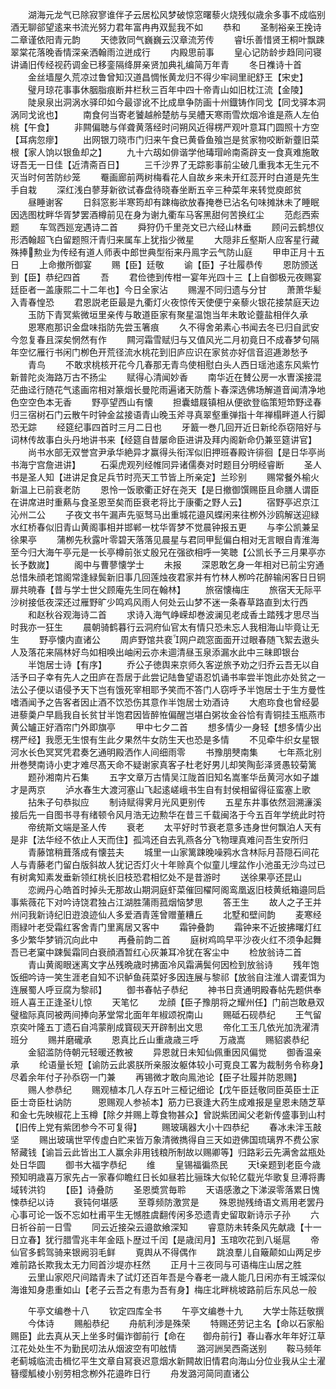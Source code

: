 <!-- { "loadSidebar": true } -->
　　湖海元龙气已除寂寥谁伴子云居松风梦破惊窓曙藜火烧残似歳余多事不成临别酒无聊郤望逺来书流光努力君年富冉冉双髭我不如
　　恭和
　　圣制裕亲王挽诗二章谨依阳青元韵
　　天徳敦同气巍巍云汉章流芳传
　　睿乐善惜贤王桐叶飘踈翠棠花落晚香情深亲洒翰雨泣迸成行
　　内殿思前事
　　皇心记防龄步趋同问寝讲诵旧传经视药调金已移銮隔绛屏亲贤加典礼编简万年青
　　冬日襍诗十首
　　金丝墙屋久荒凉过鲁曾知汉道昌惆怅黄龙归不得少牢祠里祀舒王【宋史】
　　璧月琼花事事休胭脂痕断井栏秋三百年中四十帝青山如旧枕江流【金陵】
　　陡泉泉出洞涡水驿印如今最谬讹不比成臯争防画十州鐡铸作同戈【同戈驿本洞涡同戈讹也】
　　南食何当寄老饕越舲楚舫与吴艚天寒雨雪炊烟冷谁是燕人左伯桃【午食】
　　非闗偏聴与佯聋黄落经时问朔风近得楞严观叶意耳门圆照十方空【耳病忽瘳】
　　出网银刀晓市门归来午食已黄昏鱼飱岂是贫家物咬断新虀旧菜根【家人饷以银鱼却之】
　　九十六刼如俳谐学他瑇瑁岭南斋辟支一食真难施敢讶吾无一日佳【近清斋百日】
　　三千沙界了无踪影事前尘破几重我本无生元不灭当时何苦防纱笼
　　罨画廊前两树梅看花人自故乡来未开红蕊开时白道是先生手自栽
　　深红浅白蓼芽新欲试春盘待晓春坐断五辛三种菜年来转觉庾郎贫
　　昼睡谢客
　　日斜窓影半寒筠却有踈梅欲放春掩巻已沾名句味摊牀未了睡眠因选图枕畔华胥梦罢酒樽前见在身为谢九衢车马客黑甜何苦换红尘
　　范彪西索题
　　车驾西廵宠遇诗二首
　　舜狩仍千里尧文已六经山林垂
　　顾问云鹤想仪形洒翰超飞白留题照汗青归来属车上犹指少微星
　　大隠非丘壑斯人应客星行藏殊捧勲业为传经有道人师表中郎世典型衔来丹鳯字云气防山庭
　　甲申正月十五日
　　上命撤所御宴
　　赐【臣】廷敬
　　谕【臣】子壮履恭传
　　恩防颁送到【臣】恭纪四首
　　吾
　　君俭徳到传柑一宴年光四十三【上自御极元夜赐宴廷臣者一盖康熙二十二年也】今日全家沾
　　赐渥不同归遗与分甘
　　萧萧华髪入青春惶恐
　　君恩説老臣最是九衢灯火夜惊传天使便宁亲藜火银花接禁庭天边
　　玉防下青冥紫微垣里亲传与敢道臣家有聚星温饱当年未敢论虀盐相伴久承
　　恩寒庖那识金盘味指防先尝玉箸痕
　　久不得舍弟素心书闻去冬已归自武安今忽复春且深矣惘然有作
　　闗河霜雪赋归与又值风光二月初竟日不成春梦句隔年空忆雁行书闲门栁色开荒径流水桃花到旧庐应识在家贫亦好信音迢逓渺愁予
　　青鸟
　　不敢求桃核开花今几春那无青鸟使相慰白头人西日瑶池逺东风紫竹新普陀炎海路万古不扬尘
　　赋得心清闻妙香
　　南华近在賛公房一水曺溪接混茫曲迳行随花气逺画帘相对篆烟长曼陀雨遍诸天防薝卜春深选佛场解道音闻清净地色空空色本无香
　　野亭望西山有懐
　　担囊蜡屐镇相从便欲登临策短笻野迳春归三宿树石门云散午时钟金盆接语青山晚玉斧寻真翠壑重弹指十年禅榻畔道人行脚恐无踪
　　经筵纪事四首时三月二日也
　　牙籖一巻几回开近日新纶忝窃陪好与词林传故事白头丹地讲书来【经筵自昔屡命臣进讲及拜内阁新命仍兼巠筵讲官】
　　尚书水部无双誉宫尹承华絶异才赢得头衔浑似旧押班春殿许徘徊【是日华亭尚书海宁宫詹进讲】
　　石渠虎观列经帷同异诸儒奏对时题目分明经睿断
　　圣人书是圣人知【进讲足食足兵节时亮天工节皆上所亲定】兰珍别
　　赐常餐外榆火新温上已前衰老防
　　恩怜一饭歌衢正好在尧天【是日撤御馔赐臣且命膳人谓臣在讲席进时重爇与食圣恩至矣而臣衰老将比于康衢之野人云】
　　宿野亭迟京江沁州二公
　　子夜文书午漏声先驱驽马出重城花邉风蝶闲来往栁外沙鸥解送迎緑水红桥春似旧青山黄阁事相并邯郸一枕华胥梦不觉晨钟报五更
　　与李公凯兼呈徐果亭
　　蒲栁先秋露叶零碧天落落见晨星与君同甲髭偏白相对无言眼自青淮海至今归大海午亭元是一长亭樽前张丈殷兄在强欲相呼一笑聴【公凯长予三月果亭亦长予数嵗】
　　阁中与曹蓼懐学士
　　未报
　　深恩敢乞身一年相对已前尘穷通总惜朱顔老馆阁常逢緑鬓新旧事几回莲烛夜君家并有竹林人栁吟花醉输闲客日日铜扉共暁春【昔与学士世父顾庵先生同在翰林】
　　旅宿懐梅庄
　　旅宿天无际平沙树接低夜深还过雁野旷少鸣鸡风雨人何处云山梦不迷一条春草路直到太行西
　　和赵秋谷观海诗二首
　　求诗入海气峥嵘却巻波澜见老成香土踏残才思尽当时我亦一狂生
　　晨朝骑鹤暮行云洞府仙官太有情只恐未忘人我相海山毕竟让无生
　　野亭懐内直诸公
　　周庐野馆共裵网户疏窓面面开过眼春随飞絮去遨头人及落花来隔林好鸟如相唤出岫闲云亦未逥清昼玉泉添漏水此中三昧即银台
　　半饱居士诗【有序】
　　乔公子徳舆来京师久客逆旅予劝之归乔云吾无以自活予曰子幸有先人之田庐在吾居于此尝记陆鲁望语忍饥诵书率尝半饱此亦处贫之一法公子便以语侵予天下岂有饿死宰相耶予笑而不答门人窃呼予半饱居士于生方曼性嗜酒闻予之告客者因止酒不饮恐伤其意作半饱居士劝酒诗
　　大庖珎食也曾经晏进藜羮户早扃我自长贫甘半饱君因皆醉恠偏醒岂堪白粥妆金谷恰有青铜挂玉瓶燕市黄公罏正好酒帘门外即旗亭
　　甲中七夕二首
　　想多情少一身轻【想多情少出楞严经】我愿无生恨有生此夕果然牛女防生天也恐是多情
　　不见牵牛织女星银河水长色冥冥凭君奏乞通明殿洒作人间细雨零
　　书豫朋僰南集
　　七年燕北别卅巻僰南诗小吏才难尽髙天命不疑谢家真客子杜老好男儿却笑陶彭泽贤愚较菊篱
　　题孙湘南片石集
　　五字文章万古情吴江陇首旧知名嵩峯华岳黄河水如子雄才是两京
　　泸水春生大渡河塞山飞起逺嵯峨书生自有封侯相留得征蛮塞上歌
　　拈朱子句恭拟应
　　制诗赋得霁月光风更别传
　　五星东井事依然洄溯濓溪接后先一自图书寻有绪顿令风月浩无边勲华在昔三千载闽洛于今五百年学统此时符
　　帝统斯文端是圣人传
　　衰老
　　太平好时节衰老意多违身世何飘泊人天有是非【法华经不依止人天而住】孤鸿还自去乳燕各分飞物理真难问吾生安所归
　　青藤馆稍葺落成有懐芸夫
　　城里一山家篱踈晚噪鸦水含林际月苔隠石间花人与青藤老门留白版斜故人犹记否灯火十年赊真个似童儿埋盆作小池虽无沙鸟过已有树禽知素发垂新领红桃长旧枝恐君相忆处不是昔游时
　　送徐果亭还昆山
　　恋阙丹心皓首时掉头无那故山期洞庭虾菜催回櫂阿阁鸾凰返旧枝黄纸箱邉同启事紫薇花下对吟诗饶君独占江湖胜蒲雨菰烟恼梦思
　　答王生
　　故人之子王并州问我新诗纪旧逰浪迹仙人多爱酒青莲曾赠董糟丘
　　北墅和壁间韵
　　麦寒经雨緑叶老受霜红客舍青门里离居又客中
　　霜钟叠韵
　　霜钟来不近披拂曙灯红多少繁华梦销沉向此中
　　再叠前韵二首
　　庭树鸡鸣早平沙夜火红不须争起舞吾已老窠中踈鬓霜同白衰顔酒暂红心灰兼耳冷犹在客尘中
　　检放翁诗二首
　　青山黄阁眼迷离文字丛残晩歳时拂面冷风霜满鬓何因检到放翁诗
　　残年饱饭细吟诗一笑生涯老自知不识鲈鱼莼菜好多因连展与黎祁【放翁自注淮人谓麦饵为连展蜀人呼豆腐为黎祁】
　　御书春帖子恭纪
　　神书日贲通明殿春帖先题供奉班人喜王正逢圣儿惊
　　天笔忆
　　龙顔【臣子豫朋将之耀州任】门前岂敢悬双璧楹际真同被两间捧向茅堂常北面年年椒颂祝南山
　　赐砥石砚恭纪
　　王气留京奕叶隆五丁遗石自鸿蒙削成寳砚天开辟制出文思
　　帝化工玉几依光加洗濯清班分
　　赐并磨礲承
　　恩真比丘山重歳歳三呼
　　万歳嵩
　　赐貂裘恭纪
　　金貂滥防侍朝元轻暖还教被
　　异恩就日未知仙佩重因风偏觉
　　御香温亲承
　　纶语量长短【谕防云此裘朕所亲服汝躯体较小可覔良工畧为裁制务令称身】尽着余年付子孙忝窃一门兼
　　再锡微才敢向鳯池论【臣子壮履并防恩赐】
　　赐人参恭纪
　　赐观植本几人存五叶三桠记细论【戊午臣廷敬同臣英臣士正臣士竒臣杜讷防　　　恩赐观人参祯本】筋力已衰逢大药生成难报是皇恩未随芝草和金七先映椒花上玉樽【除夕并赐上尊食物甚众】曾説紫团闻父老新传盛事到山村【旧传上党有紫团参今不可复得】
　　赐玻璃器大小十四恭纪
　　春冰未泮玉敲坚
　　赐出玻璃世罕传虚白贮来皆万象清微擕得自三天如逰佛国琉璃界不费公家帑藏钱【谕旨云此皆出工人赢余非用钱粮所制故以赐卿等】归路彩云先满舍盆瓶处处日华圆
　　御书大福字恭纪
　　维
　　皇锡福徧烝民
　　天亲题到老臣今歳预知明歳喜万家先占一家春仰瞻红日长如昼若比骊珠大似轮亿载光华歌复旦溥将夀域转洪钧
　　【臣】诗叠防
　　圣恩奬赏毎聆
　　天语感激之下涕涙零落累日愧悚恭纪以诗
　　衰钝何堪感
　　至尊频防激赏是
　　殊恩抛残绮语文焉用老罢丹心事可论一饭不忘如杜甫平生无憾胜虞翻传闲多恐遗青史留取新诗示子孙
　　六日祈谷前一日雪
　　同云近接朶云邉歆飨深知
　　睿意防未转条风先献歳【十一日立春】犹行腊雪兆丰年金瓯卜歴过千闰【是歳闰月】玉琯吹花到八埏扈
　　帝仙官多鹤驾骑来银阙羽毛鲜
　　覔舆从不得偶作
　　跳浪羣儿自簸颠如山两足步难前路长欺我太无力囘首沙堤亦枉然
　　正月十三夜同与可语梅庄山居之胜
　　云里山家咫尺间踏青未了试灯还百年吾是今春老一歳人能几日闲亦有王城深似海谁知身患重如山【老子云吾之有患为吾有身】梅庄北畔桃坡路前后东风总一般













　　午亭文编巻十八
　　钦定四库全书
　　午亭文编巻十九
　　大学士陈廷敬撰
　　今体诗
　　赐船恭纪
　　舟航利涉是殊荣
　　特赐还劳记主名【命以石家船赐臣】此去真从天上坐多时偏诈御前行【命在　　御舟前行】春山春水年年好江草江花处处生不为勤民叨法从烟波空有叩舷情
　　潞河詶吴西斋送别
　　鞍马频年老蓟城临流击楫忆平生文章自冩衰迟意烟水新闗故旧情君向海山分位业我从尘土濯簮缨觚棱小别劳相念栁外花邉昨日行
　　舟发潞河简同直诸公
